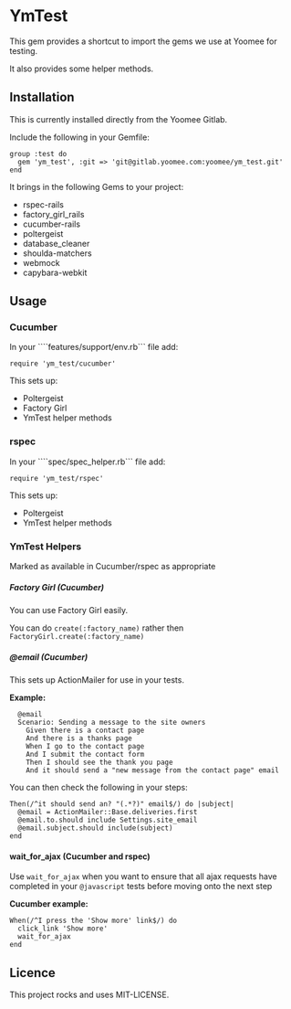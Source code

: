 # YmTest

This gem provides a shortcut to import the gems we use at Yoomee for testing.

It also provides some helper methods.

## Installation

This is currently installed directly from the Yoomee Gitlab.

Include the following in your Gemfile:

```
group :test do
  gem 'ym_test', :git => 'git@gitlab.yoomee.com:yoomee/ym_test.git'
end
```

It brings in the following Gems to your project:

 * rspec-rails
 * factory_girl_rails
 * cucumber-rails
 * poltergeist
 * database_cleaner
 * shoulda-matchers
 * webmock
 * capybara-webkit

## Usage

### Cucumber

In your ````features/support/env.rb``` file add:

```
require 'ym_test/cucumber'
```

This sets up:

* Poltergeist
* Factory Girl
* YmTest helper methods

### rspec

In your ````spec/spec_helper.rb``` file add:

```
require 'ym_test/rspec'
```

This sets up:

* Poltergeist
* YmTest helper methods

### YmTest Helpers

Marked as available in Cucumber/rspec as appropriate

##### Factory Girl (Cucumber)

You can use Factory Girl easily.

You can do ```create(:factory_name)``` rather then ```FactoryGirl.create(:factory_name)```


##### @email (Cucumber)

This sets up ActionMailer for use in your tests.

**Example:**

```
  @email
  Scenario: Sending a message to the site owners
    Given there is a contact page
    And there is a thanks page
    When I go to the contact page
    And I submit the contact form
    Then I should see the thank you page
    And it should send a "new message from the contact page" email
```

You can then check the following in your steps:

```
Then(/^it should send an? "(.*?)" email$/) do |subject|
  @email = ActionMailer::Base.deliveries.first
  @email.to.should include Settings.site_email
  @email.subject.should include(subject)
end
```
#### wait_for_ajax (Cucumber and rspec)

Use ```wait_for_ajax``` when you want to ensure that all ajax requests have
completed in your ```@javascript``` tests before moving onto the next step

**Cucumber example:**

```
When(/^I press the 'Show more' link$/) do
  click_link 'Show more'
  wait_for_ajax
end
```

## Licence

This project rocks and uses MIT-LICENSE.
